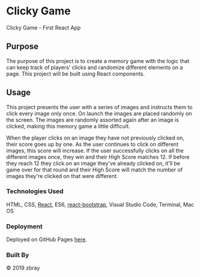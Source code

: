 # Clicky Game
Clicky Game - First React App

## Purpose

The purpose of this project is to create a memory game with the logic that can keep track of players' clicks and randomize different elements on a page. This project will be built using React components.

## Usage

This project presents the user with a series of images and instructs them to click every image only once. On launch the images are placed randomly on the screen. The images are randomly assorted again after an image is clicked, making this memory game a little difficult.

When the player clicks on an image they have not previously clicked on, their score goes up by one. As the user continues to click on different images, this score will increase. If the user successfully clicks on all the different images once, they win and their High Score matches 12. If before they reach 12 they click on an image they've already clicked on, it'll be game over for that round and their High Score will match the number of images they're clicked on that were different. 

### Technologies Used
HTML, CSS, [React](https://reactjs.org/), ES6, [react-bootstrap](https://github.com/react-bootstrap/react-bootstrap), Visual Studio Code, Terminal, Mac OS

### Deployment
Deployed on GitHub Pages [here](https://zbray.github.io/clicky-game/).

### Built By

&copy; 2019 zbray
